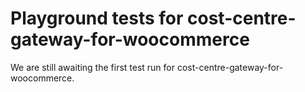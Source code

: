 # Playground tests for cost-centre-gateway-for-woocommerce
We are still awaiting the first test run for cost-centre-gateway-for-woocommerce.
